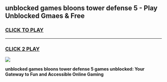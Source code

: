 
## unblocked games bloons tower defense 5 - Play Unblocked Gmaes & Free
<h3>
<a href="https://premium.freeplayer.one?title=unblocked_games_bloons_tower_defense_5&ref=20F">CLICK TO PLAY</a></h3>
<hr>

<h3>
<a href="https://premium.freeplayer.one?title=unblocked_games_bloons_tower_defense_5&ref=20F">CLICK 2 PLAY</a>
  
</h3>

<a href="https://premium.freeplayer.one?title=unblocked_games_bloons_tower_defense_5&ref=20F/"><img src="https://clearcache.store/games.png"></a>


**unblocked games bloons tower defense 5 games unblocked: Your Gateway to Fun and Accessible Online Gaming**
